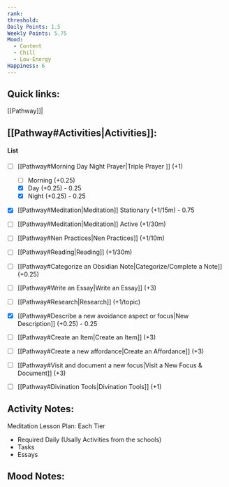 ```yaml
---
rank:
threshold:
Daily Points: 1.5
Weekly Points: 5.75
Mood:
  - Content
  - Chill
  - Low-Energy
Happiness: 6
---
```

## Quick links:
[[Pathway]]|
## [[Pathway#Activities|Activities]]:
#### List
- [ ] [[Pathway#Morning Day Night Prayer|Triple Prayer ]] (+1)
	- [ ] Morning (+0.25)
	- [x] Day (+0.25) - 0.25
	- [x] Night (+0.25) - 0.25
- [x] [[Pathway#Meditation|Meditation]] Stationary (+1/15m) - 0.75
- [ ] [[Pathway#Meditation|Meditation]] Active (+1/30m)
- [ ] [[Pathway#Nen Practices|Nen Practices]] (+1/10m)
- [ ] [[Pathway#Reading|Reading]] (+1/30m)
- [ ] [[Pathway#Categorize an Obsidian Note|Categorize/Complete a Note]] (+0.25) 
- [ ] [[Pathway#Write an Essay|Write an Essay]] (+3)
- [ ] [[Pathway#Research|Research]] (+1/topic)
- [x] [[Pathway#Describe a new avoidance aspect or focus|New Description]] (+0.25) - 0.25
- [ ] [[Pathway#Create an Item|Create an Item]] (+3)
- [ ] [[Pathway#Create a new affordance|Create an Affordance]] (+3)
- [ ] [[Pathway#Visit and document a new focus|Visit a New Focus & Document]] (+3)
- [ ] [[Pathway#Divination Tools|Divination Tools]] (+1)



## Activity Notes:
Meditation
Lesson Plan:
Each Tier
- Required Daily (Usally Activities from the schools)
- Tasks
- Essays
## Mood Notes:
